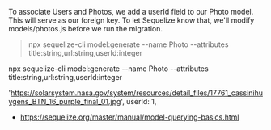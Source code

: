 To associate Users and Photos, we add a userId field to our Photo model. This will serve as our foreign key. To let Sequelize know that, we'll modify models/photos.js before we run the migration.

> npx sequelize-cli model:generate --name Photo --attributes title:string,url:string,userId:integer

npx sequelize-cli model:generate --name Photo --attributes title:string,url:string,userId:integer

'https://solarsystem.nasa.gov/system/resources/detail_files/17761_cassinihuygens_BTN_16_purple_final_01.jpg',
       userId: 1,

- https://sequelize.org/master/manual/model-querying-basics.html